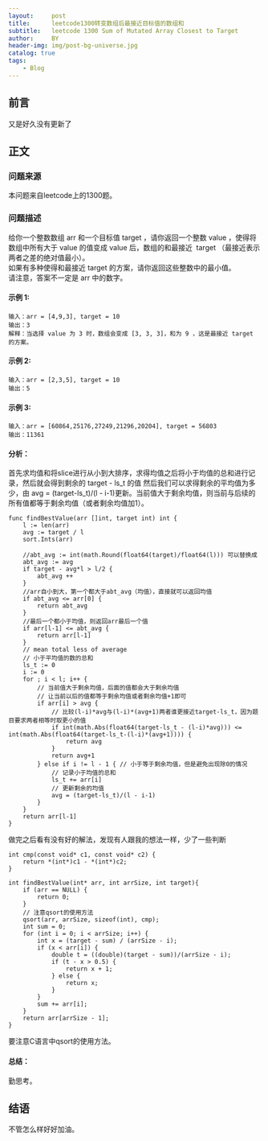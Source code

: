 ```yaml
---
layout:     post
title:      leetcode1300转变数组后最接近目标值的数组和
subtitle:   leetcode 1300 Sum of Mutated Array Closest to Target
author:     BY
header-img: img/post-bg-universe.jpg
catalog: true
tags:
    - Blog
---
```



## 前言

又是好久没有更新了

## 正文

### 问题来源

本问题来自leetcode上的1300题。  

### 问题描述

给你一个整数数组 arr 和一个目标值 target ，请你返回一个整数 value ，使得将数组中所有大于 value 的值变成 value 后，数组的和最接近  target （最接近表示两者之差的绝对值最小）。  
如果有多种使得和最接近 target 的方案，请你返回这些整数中的最小值。  
请注意，答案不一定是 arr 中的数字。  

#### 示例 1:
```
输入：arr = [4,9,3], target = 10
输出：3
解释：当选择 value 为 3 时，数组会变成 [3, 3, 3]，和为 9 ，这是最接近 target 的方案。
```

#### 示例 2:
```
输入：arr = [2,3,5], target = 10
输出：5
```

#### 示例 3:
```
输入：arr = [60864,25176,27249,21296,20204], target = 56803
输出：11361
```

#### 分析：  
首先求均值和将slice进行从小到大排序，求得均值之后将小于均值的总和进行记录，然后就会得到剩余的  target - ls_t 的值   然后我们可以求得剩余的平均值为多少，由 avg = (target-ls_t)/(l - i-1)更新。当前值大于剩余均值，则当前与后续的所有值都等于剩余均值（或者剩余均值加1）。  

``` 
func findBestValue(arr []int, target int) int {
    l := len(arr)
    avg := target / l 
    sort.Ints(arr)

    //abt_avg := int(math.Round(float64(target)/float64(l))) 可以替换成
    abt_avg := avg
    if target - avg*l > l/2 {
        abt_avg ++
    }
    //arr自小到大，第一个都大于abt_avg（均值），直接就可以返回均值
    if abt_avg <= arr[0] {
        return abt_avg
    }
    //最后一个都小于均值，则返回arr最后一个值
    if arr[l-1] <= abt_avg {
        return arr[l-1]
    }
    // mean total less of average 
    // 小于平均值的数的总和
    ls_t := 0
    i := 0
    for ; i < l; i++ {
        // 当前值大于剩余均值，后面的值都会大于剩余均值
        // 让当前以后的值都等于剩余均值或者剩余均值+1即可
        if arr[i] > avg {
            // 比较(l-i)*avg与(l-i)*(avg+1)两者谁更接近target-ls_t，因为题目要求两者相等时取更小的值
            if int(math.Abs(float64(target-ls_t - (l-i)*avg))) <= int(math.Abs(float64(target-ls_t-(l-i)*(avg+1)))) {
                return avg
            }
            return avg+1
        } else if i != l - 1 { // 小于等于剩余均值，但是避免出现除0的情况
            // 记录小于均值的总和
            ls_t += arr[i]
            // 更新剩余的均值
            avg = (target-ls_t)/(l - i-1)
        }
    }
    return arr[l-1]
}
```
做完之后看有没有好的解法，发现有人跟我的想法一样，少了一些判断  
```
int cmp(const void* c1, const void* c2) {
    return *(int*)c1 - *(int*)c2;
}

int findBestValue(int* arr, int arrSize, int target){
    if (arr == NULL) {
        return 0;
    }
    // 注意qsort的使用方法
    qsort(arr, arrSize, sizeof(int), cmp);
    int sum = 0;
    for (int i = 0; i < arrSize; i++) {
        int x = (target - sum) / (arrSize - i);
        if (x < arr[i]) {
            double t = ((double)(target - sum))/(arrSize - i);
            if (t - x > 0.5) {
                return x + 1;
            } else {
                return x;
            }
        }
        sum += arr[i];
    }
    return arr[arrSize - 1];
}
```
要注意C语言中qsort的使用方法。
#### 总结：
勤思考。  

## 结语
不管怎么样好好加油。  
